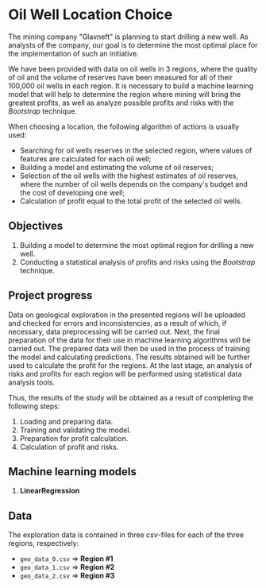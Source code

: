 # Oil Well Location Choice

The mining company "Glavneft" is planning to start drilling a new well. As analysts of the company, our goal is to determine the most optimal place for the implementation of such an initiative.

We have been provided with data on oil wells in 3 regions, where the quality of oil and the volume of reserves have been measured for all of their 100,000 oil wells in each region. It is necessary to build a machine learning model that will help to determine the region where mining will bring the greatest profits, as well as analyze possible profits and risks with the *Bootstrap* technique.

When choosing a location, the following algorithm of actions is usually used:

* Searching for oil wells reserves in the selected region, where values of features are calculated for each oil well;
* Building a model and estimating the volume of oil reserves;
* Selection of the oil wells with the highest estimates of oil reserves, where the number of oil wells depends on the company's budget and the cost of developing one well;
* Calculation of profit equal to the total profit of the selected oil wells.

## Objectives

1. Building a model to determine the most optimal region for drilling a new well.
2. Conducting a statistical analysis of profits and risks using the *Bootstrap* technique.

## Project progress

Data on geological exploration in the presented regions will be uploaded and checked for errors and inconsistencies, as a result of which, if necessary, data preprocessing will be carried out. Next, the final preparation of the data for their use in machine learning algorithms will be carried out. The prepared data will then be used in the process of training the model and calculating predictions. The results obtained will be further used to calculate the profit for the regions. At the last stage, an analysis of risks and profits for each region will be performed using statistical data analysis tools.

Thus, the results of the study will be obtained as a result of completing the following steps:

1. Loading and preparing data.
2. Training and validating the model.
3. Preparation for profit calculation.
4. Calculation of profit and risks.

## Machine learning models 

1. **LinearRegression**

## Data 

The exploration data is contained in three *csv*-files for each of the three regions, respectively:

* `geo_data_0.csv` => **Region #1**
* `geo_data_1.csv` => **Region #2**
* `geo_data_2.csv` => **Region #3**
